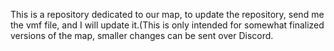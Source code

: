 This is a repository dedicated to our map, to update the repository, send me the vmf file, and I will update it.(This is only intended for somewhat finalized versions of the map, smaller changes can be sent over Discord.
